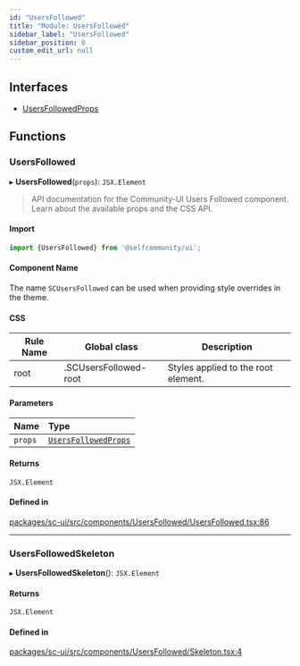 ```yaml
---
id: "UsersFollowed"
title: "Module: UsersFollowed"
sidebar_label: "UsersFollowed"
sidebar_position: 0
custom_edit_url: null
---
```


## Interfaces

- [UsersFollowedProps](../interfaces/UsersFollowed.UsersFollowedProps)

## Functions

### UsersFollowed

▸ **UsersFollowed**(`props`): `JSX.Element`

> API documentation for the Community-UI Users Followed component. Learn about the available props and the CSS API.

#### Import

```jsx
import {UsersFollowed} from '@selfcommunity/ui';
```

#### Component Name

The name `SCUsersFollowed` can be used when providing style overrides in the theme.

#### CSS

|Rule Name|Global class|Description|
|---|---|---|
|root|.SCUsersFollowed-root|Styles applied to the root element.|

#### Parameters

| Name | Type |
| :------ | :------ |
| `props` | [`UsersFollowedProps`](../interfaces/UsersFollowed.UsersFollowedProps) |

#### Returns

`JSX.Element`

#### Defined in

[packages/sc-ui/src/components/UsersFollowed/UsersFollowed.tsx:86](https://github.com/selfcommunity/community-ui/blob/0c5b0c7/packages/sc-ui/src/components/UsersFollowed/UsersFollowed.tsx#L86)

___

### UsersFollowedSkeleton

▸ **UsersFollowedSkeleton**(): `JSX.Element`

#### Returns

`JSX.Element`

#### Defined in

[packages/sc-ui/src/components/UsersFollowed/Skeleton.tsx:4](https://github.com/selfcommunity/community-ui/blob/0c5b0c7/packages/sc-ui/src/components/UsersFollowed/Skeleton.tsx#L4)
